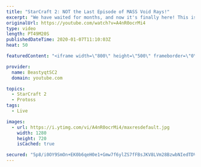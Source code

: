 ```yaml
---
title: "StarCraft 2: NOT the Last Episode of MASS Void Rays!"
excerpt: "We have waited for months, and now it's finally here! This is the VOID RAYS to GRANDMASTER series! With the new balance changes to speedy Void Rays in the latest patch, we can now begin the series right! At this point in the series, we are introducing other units into the composition to make the games"
originalUrl: https://youtube.com/watch?v=A4nR0ocrMi4
type: video
length: PT49M20S
publishedDateTime: 2020-01-07T11:10:03Z
heat: 50

featuredContent: "<iframe width=\"800\" height=\"500\" frameborder=\"0\" src=\"https://www.youtube.com/embed/A4nR0ocrMi4\" allow=\"accelerometer; autoplay; encrypted-media; gyroscope; picture-in-picture\" allowfullscreen></iframe>"

provider:
  name: BeastyqtSC2
  domain: youtube.com

topics:
  - StarCraft 2
  - Protoss
tags:
  - Live

images:
  - url: https://i.ytimg.com/vi/A4nR0ocrMi4/maxresdefault.jpg
    width: 1280
    height: 720
    isCached: true

secured: "5p8/i0OY9SmOn+EK0b6qeH0e1+Gmw7f6ylZS7fFBsJKV8LVm28BzwbNIedTDVd3D7Kn2mKWH2aB26dgSIMAavaBD3Z3dDZ8XDJxVYmBuGGWiylvZECAj4cGnTNqiyTEAcSonVZCHy798y49D8qazmLoVXpaGlfIAuWbVWR3b12L7UV7jI+Mh8gE2BC6WlOJMqoOHkuVcf3ST0xhEAdu2Z6QYXPkSjRf836lcbZy0oRNERyvg+GZHDkbHqLfzua4UaIRydRpBVhKLB/o9DUHFSCZ4/q80iRbF2wF/zDEJVRigr7UHrwDp4dp/p0aKkuKxSYEKFe/i+SFfVelW1IoDp4dEOWqvavFNedSk5tAIrb2PRrphtGxk8NySg3IwGfe+jt8kCDqz+OOYkqtM2OpuSkaFpHD2Q3t1jzWxWr3GD38=;QXXAYiSMBogtAFY7ocaHLw=="
---
```


